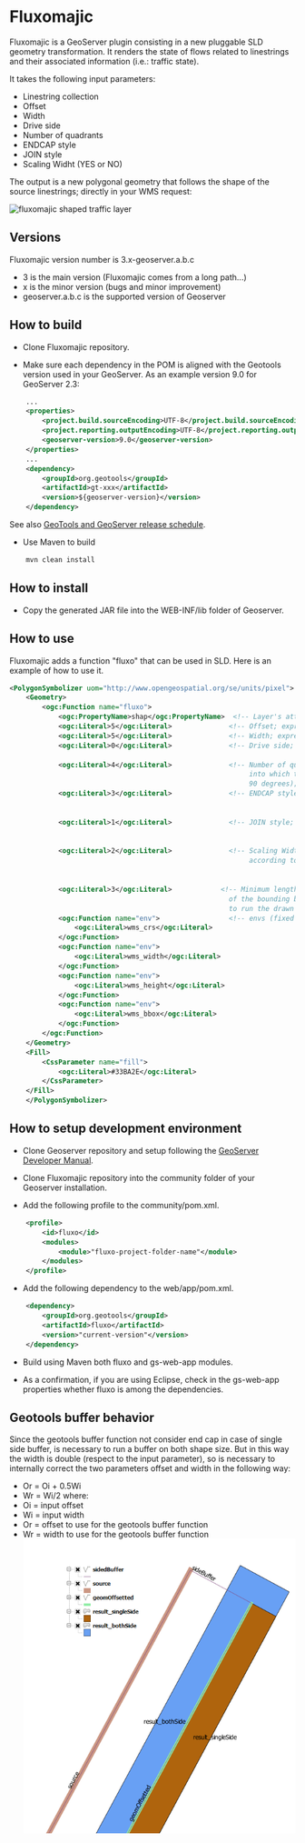 Fluxomajic
=======

Fluxomajic is a GeoServer plugin consisting in a new pluggable SLD geometry transformation. It renders the state of flows related to linestrings and their associated information (i.e.: traffic state).

It takes the following input parameters:

- Linestring collection
- Offset
- Width
- Drive side
- Number of quadrants
- ENDCAP style
- JOIN style
- Scaling Widht (YES or NO)

The output is a new polygonal geometry that follows the shape of the source linestrings; directly in your WMS request:

![fluxomajic shaped traffic layer](https://raw.github.com/geobeyond/fluxomajic/master/img/fluxomajic.jpg "fluxomajic behavior")


## Versions

Fluxomajic version number is 3.x-geoserver.a.b.c

- 3 is the main version (Fluxomajic comes from a long path...)
- x is the minor version (bugs and minor improvement)
- geoserver.a.b.c is the supported version of Geoserver


## How to build

+ Clone Fluxomajic repository.

+ Make sure each dependency in the POM is aligned with the Geotools version used in your GeoServer. As an example version 9.0 for GeoServer 2.3:

```xml
    ...
	<properties>
		<project.build.sourceEncoding>UTF-8</project.build.sourceEncoding>
		<project.reporting.outputEncoding>UTF-8</project.reporting.outputEncoding>
		<geoserver-version>9.0</geoserver-version>
	</properties>
    ...
	<dependency>
		<groupId>org.geotools</groupId>
		<artifactId>gt-xxx</artifactId>
		<version>${geoserver-version}</version>
	</dependency>
```

See also [GeoTools and GeoServer release schedule](http://geoserver.org/display/GEOS/GeoTools+and+GeoServer+release+schedule).

+ Use Maven to build

```bash
	mvn clean install
```


## How to install

+ Copy the generated JAR file into the WEB-INF/lib folder of Geoserver.


## How to use

Fluxomajic adds a function "fluxo" that can be used in SLD. Here is an example of how to use it.

```xml
<PolygonSymbolizer uom="http://www.opengeospatial.org/se/units/pixel">
    <Geometry>
        <ogc:Function name="fluxo">
            <ogc:PropertyName>shap</ogc:PropertyName>  <!-- Layer's attribute name -->
            <ogc:Literal>5</ogc:Literal>              <!-- Offset; expressed in pixel -->
            <ogc:Literal>5</ogc:Literal>              <!-- Width; expressed in pixel -->
            <ogc:Literal>0</ogc:Literal>              <!-- Drive side;   0 = RIGHT(default),
                                                                         1 = LEFT -->
            <ogc:Literal>4</ogc:Literal>              <!-- Number of quandrants (number of facets
                                                           into which to divide a fillet of
                                                           90 degrees);  16(default) -->
            <ogc:Literal>3</ogc:Literal>              <!-- ENDCAP style; 1 = ROUND(default),
                                                                         2 = FLAT,
                                                                         3 = SQUARE -->
            <ogc:Literal>1</ogc:Literal>              <!-- JOIN style;   1 = ROUND(default),
                                                                         2 = MITRE,
                                                                         3 = BEVEL -->
            <ogc:Literal>2</ogc:Literal>              <!-- Scaling Width (if the width has to scale
                                                           according to zoom level);
                                                                         1 = YES(default),
                                                                         2 = NO -->
            <ogc:Literal>3</ogc:Literal>            <!-- Minimum length (in pixel) of the diagonal 
                                                      of the bounding box of the single geometry
                                                      to run the drawn process;  3(default) -->
            <ogc:Function name="env">                 <!-- envs (fixed and mandatory) -->
                <ogc:Literal>wms_crs</ogc:Literal>
            </ogc:Function>
            <ogc:Function name="env">
                <ogc:Literal>wms_width</ogc:Literal>
            </ogc:Function>
            <ogc:Function name="env">
                <ogc:Literal>wms_height</ogc:Literal>
            </ogc:Function>
            <ogc:Function name="env">
                <ogc:Literal>wms_bbox</ogc:Literal>
            </ogc:Function>
        </ogc:Function>
    </Geometry>
    <Fill>
        <CssParameter name="fill">
            <ogc:Literal>#33BA2E</ogc:Literal>
        </CssParameter>
    </Fill>
    </PolygonSymbolizer>
```


## How to setup development environment

+ Clone Geoserver repository and setup following the [GeoServer Developer Manual](http://docs.geoserver.org/stable/en/developer/).

+ Clone Fluxomajic repository into the community folder of your Geoserver installation.

+ Add the following profile to the community/pom.xml.

```xml
    <profile>
        <id>fluxo</id>
        <modules>
            <module>"fluxo-project-folder-name"</module>
        </modules>
    </profile>
```

+ Add the following dependency to the web/app/pom.xml.

```xml
    <dependency>
        <groupId>org.geotools</groupId>
        <artifactId>fluxo</artifactId>
        <version>"current-version"</version>
    </dependency>
```

+ Build using Maven both fluxo and gs-web-app modules.

+ As a confirmation, if you are using Eclipse, check in the gs-web-app properties whether fluxo is among the dependencies.

## Geotools buffer behavior

Since the geotools buffer function not consider end cap in case of single side buffer, is necessary to run a buffer on both shape size.
But in this way the width is double (respect to the input parameter), so is necessary to internally correct the two parameters offset and width in the following way:
+ Or = Oi + 0.5Wi
+ Wr = Wi/2
where:
+ Oi = input offset
+ Wi = input width
+ Or = offset to use for the geotools buffer function
+ Wr = width to use for the geotools buffer function  
![fluxomajic workflow](/img/workflow.png?raw=true "getools buffer behavior")
